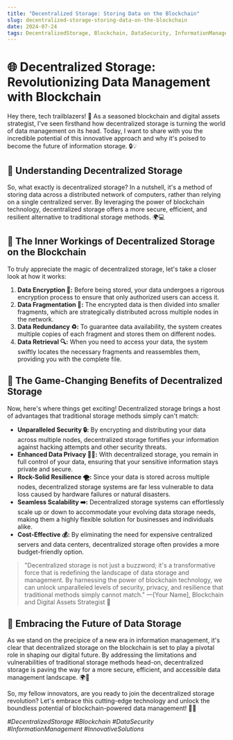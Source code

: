```yaml
---
title: "Decentralized Storage: Storing Data on the Blockchain"
slug: decentralized-storage-storing-data-on-the-blockchain
date: 2024-07-24
tags: DecentralizedStorage, Blockchain, DataSecurity, InformationManagement, InnovativeSolutions
---
```


# 🌐 Decentralized Storage: Revolutionizing Data Management with Blockchain

Hey there, tech trailblazers! 🚀 As a seasoned blockchain and digital assets strategist, I've seen firsthand how decentralized storage is turning the world of data management on its head. Today, I want to share with you the incredible potential of this innovative approach and why it's poised to become the future of information storage. 🔒💡

## 🤔 Understanding Decentralized Storage

So, what exactly is decentralized storage? In a nutshell, it's a method of storing data across a distributed network of computers, rather than relying on a single centralized server. By leveraging the power of blockchain technology, decentralized storage offers a more secure, efficient, and resilient alternative to traditional storage methods. 🌍💻

## 🔗 The Inner Workings of Decentralized Storage on the Blockchain

To truly appreciate the magic of decentralized storage, let's take a closer look at how it works:

1. **Data Encryption 🔐:** Before being stored, your data undergoes a rigorous encryption process to ensure that only authorized users can access it.
2. **Data Fragmentation 🧩:** The encrypted data is then divided into smaller fragments, which are strategically distributed across multiple nodes in the network.
3. **Data Redundancy ♻️:** To guarantee data availability, the system creates multiple copies of each fragment and stores them on different nodes.
4. **Data Retrieval 🔍:** When you need to access your data, the system swiftly locates the necessary fragments and reassembles them, providing you with the complete file.

## 💪 The Game-Changing Benefits of Decentralized Storage

Now, here's where things get exciting! Decentralized storage brings a host of advantages that traditional storage methods simply can't match:

- **Unparalleled Security 🔒:** By encrypting and distributing your data across multiple nodes, decentralized storage fortifies your information against hacking attempts and other security threats.
- **Enhanced Data Privacy 🕵️‍♂️:** With decentralized storage, you remain in full control of your data, ensuring that your sensitive information stays private and secure.
- **Rock-Solid Resilience 🌪️:** Since your data is stored across multiple nodes, decentralized storage systems are far less vulnerable to data loss caused by hardware failures or natural disasters.
- **Seamless Scalability ➡️:** Decentralized storage systems can effortlessly scale up or down to accommodate your evolving data storage needs, making them a highly flexible solution for businesses and individuals alike.
- **Cost-Effective 💰:** By eliminating the need for expensive centralized servers and data centers, decentralized storage often provides a more budget-friendly option.

> "Decentralized storage is not just a buzzword; it's a transformative force that is redefining the landscape of data storage and management. By harnessing the power of blockchain technology, we can unlock unparalleled levels of security, privacy, and resilience that traditional methods simply cannot match." —[Your Name], Blockchain and Digital Assets Strategist 🚀

## 🌟 Embracing the Future of Data Storage

As we stand on the precipice of a new era in information management, it's clear that decentralized storage on the blockchain is set to play a pivotal role in shaping our digital future. By addressing the limitations and vulnerabilities of traditional storage methods head-on, decentralized storage is paving the way for a more secure, efficient, and accessible data management landscape. 🌍💫

So, my fellow innovators, are you ready to join the decentralized storage revolution? Let's embrace this cutting-edge technology and unlock the boundless potential of blockchain-powered data management! 🚀🔐

*#DecentralizedStorage #Blockchain #DataSecurity #InformationManagement #InnovativeSolutions*

